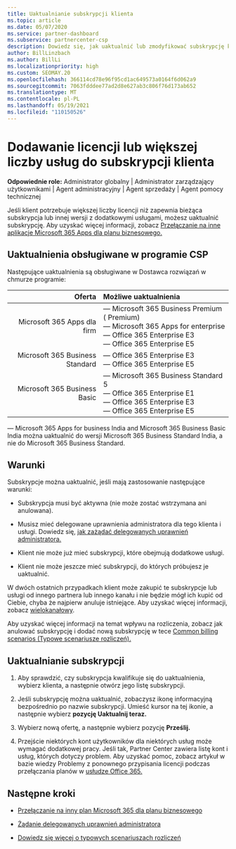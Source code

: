 ```yaml
---
title: Uaktualnianie subskrypcji klienta
ms.topic: article
ms.date: 05/07/2020
ms.service: partner-dashboard
ms.subservice: partnercenter-csp
description: Dowiedz się, jak uaktualnić lub zmodyfikować subskrypcję klienta. Dodaj więcej licencji lub przejdź do innej wersji z większej liczby usług.
author: BillLinzbach
ms.author: BillLi
ms.localizationpriority: high
ms.custom: SEOMAY.20
ms.openlocfilehash: 366114cd78e96f95cd1ac649573a0164f6d062a9
ms.sourcegitcommit: 7063fdddee77ad2d8e627ab3c806f76d173ab652
ms.translationtype: MT
ms.contentlocale: pl-PL
ms.lasthandoff: 05/19/2021
ms.locfileid: "110150526"
---
```

# <a name="add-licenses-or-more-services-to-a-customers-subscription"></a>Dodawanie licencji lub większej liczby usług do subskrypcji klienta

**Odpowiednie role:** Administrator globalny | Administrator zarządzający użytkownikami | Agent administracyjny | Agent sprzedaży | Agent pomocy technicznej

Jeśli klient potrzebuje większej liczby licencji niż zapewnia bieżąca subskrypcja lub innej wersji z dodatkowymi usługami, możesz uaktualnić subskrypcję. Aby uzyskać więcej informacji, zobacz [Przełączanie na inne aplikacje Microsoft 365 Apps dla planu biznesowego.](/microsoft-365/commerce/subscriptions/switch-to-a-different-plan)

## <a name="upgrades-supported-in-the-csp-program"></a>Uaktualnienia obsługiwane w programie CSP <a id="upgradesubscription"></a>

Następujące uaktualnienia są obsługiwane w Dostawca rozwiązań w chmurze programie:

| Oferta | Możliwe uaktualnienia|
|---:|:---|
| Microsoft 365 Apps dla firm   | — Microsoft 365 Business Premium ( Premium) <br/>  — Microsoft 365 Apps for enterprise <br/> — Office 365 Enterprise E3 <br/> — Office 365 Enterprise E5 <br/> |
| Microsoft 365 Business Standard    | — Office 365 Enterprise E3 <br/> — Office 365 Enterprise E5 <br/> |
| Microsoft 365 Business Basic | — Microsoft 365 Business Standard 5 <br/> — Office 365 Enterprise E1 <br/> — Office 365 Enterprise E3<br/> — Office 365 Enterprise E5 <br/> |

— Microsoft 365 Apps for business India and Microsoft 365 Business Basic India można uaktualnić do wersji Microsoft 365 Business Standard India, a nie do Microsoft 365 Business Standard.


## <a name="conditions"></a>Warunki

Subskrypcje można uaktualnić, jeśli mają zastosowanie następujące warunki:

- Subskrypcja musi być aktywna (nie może zostać wstrzymana ani anulowana).

- Musisz mieć delegowane uprawnienia administratora dla tego klienta i usługi. Dowiedz się, [jak zażądać delegowanych uprawnień administratora.](request-a-relationship-with-a-customer.md)

- Klient nie może już mieć subskrypcji, które obejmują dodatkowe usługi.

- Klient nie może jeszcze mieć subskrypcji, do których próbujesz je uaktualnić.

W dwóch ostatnich przypadkach klient może zakupić te subskrypcje lub usługi od innego partnera lub innego kanału i nie będzie mógł ich kupić od Ciebie, chyba że najpierw anuluje istniejące. Aby uzyskać więcej informacji, zobacz [wielokanałowy](multichannel.md).

Aby uzyskać więcej informacji na temat wpływu na rozliczenia, zobacz jak anulować subskrypcję i dodać nową subskrypcję w tece [Common billing scenarios (Typowe scenariusze rozliczeń).](common-billing-scenarios.md)

## <a name="upgrade-a-subscription"></a>Uaktualnianie subskrypcji

1. Aby sprawdzić, czy subskrypcja kwalifikuje się do uaktualnienia, wybierz klienta, a następnie otwórz jego listę subskrypcji.

2. Jeśli subskrypcję można uaktualnić, zobaczysz ikonę informacyjną bezpośrednio po nazwie subskrypcji. Umieść kursor na tej ikonie, a następnie wybierz **pozycję Uaktualnij teraz.**

3. Wybierz nową ofertę, a następnie wybierz pozycję **Prześlij.**

4. Przejście niektórych kont użytkowników dla niektórych usług może wymagać dodatkowej pracy. Jeśli tak, Partner Center zawiera listę kont i usług, których dotyczy problem. Aby uzyskać pomoc, zobacz artykuł w bazie wiedzy Problemy z ponownego przypisania licencji podczas przełączania planów w [usłudze Office 365.](/microsoft-365/commerce/subscriptions/switch-to-a-different-plan)


## <a name="next-steps"></a>Następne kroki

- [Przełączanie na inny plan Microsoft 365 dla planu biznesowego](/microsoft-365/commerce/subscriptions/switch-to-a-different-plan)

- [Żądanie delegowanych uprawnień administratora](request-a-relationship-with-a-customer.md)

- [Dowiedz się więcej o typowych scenariuszach rozliczeń](common-billing-scenarios.md)
